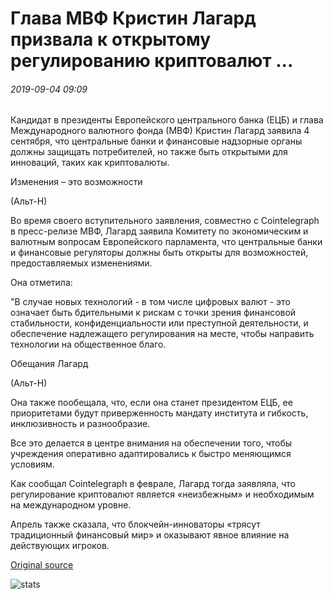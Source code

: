 # Глава МВФ Кристин Лагард призвала к открытому регулированию криптовалют ...

###### 2019-09-04 09:09

Кандидат в президенты Европейского центрального банка (ЕЦБ) и глава Международного валютного фонда (МВФ) Кристин Лагард заявила 4 сентября, что центральные банки и финансовые надзорные органы должны защищать потребителей, но также быть открытыми для инноваций, таких как криптовалюты.

Изменения – это возможности

(Альт-Н)

Во время своего вступительного заявления, совместно с Cointelegraph в пресс-релизе МВФ, Лагард заявила Комитету по экономическим и валютным вопросам Европейского парламента, что центральные банки и финансовые регуляторы должны быть открыты для возможностей, предоставляемых изменениями.

Она отметила:

"В случае новых технологий - в том числе цифровых валют - это означает быть бдительными к рискам с точки зрения финансовой стабильности, конфиденциальности или преступной деятельности, и обеспечение надлежащего регулирования на месте, чтобы направить технологии на общественное благо.

Обещания Лагард

(Альт-Н)

Она также пообещала, что, если она станет президентом ЕЦБ, ее приоритетами будут приверженность мандату института и гибкость, инклюзивность и разнообразие.

Все это делается в центре внимания на обеспечении того, чтобы учреждения оперативно адаптировались к быстро меняющимся условиям.

Как сообщал Cointelegraph в феврале, Лагард тогда заявляла, что регулирование криптовалют является «неизбежным» и необходимым на международном уровне.

Апрель также сказала, что блокчейн-инноваторы «трясут традиционный финансовый мир» и оказывают явное влияние на действующих игроков.

[Original source](https://cointelegraph.com/news/imf-chief-christine-lagarde-encourages-open-cryptocurrency-regulation)

![stats](https://c.statcounter.com/11760860/0/a89fa40b/1/ "stats")